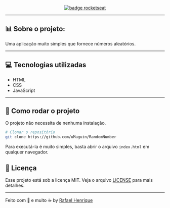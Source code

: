 <p align="center">
<a href="https://rocketseat.com.br">
    <img alt="badge rocketseat" align="center" src="https://img.shields.io/youtube/views/yiDq9wUiUjc?style=social">
  </a>

---

## 📊 Sobre o projeto:

Uma aplicação muito simples que fornece números aleatórios.

</p>

<!-- ---

<img src="/images/projeto.png" align="center"></img>

-->

---

## 💻 Tecnologias utilizadas

<ul>
  <li>HTML</li>
  <li>CSS</li>
  <li>JavaScript</li>
</ul>

---

## 🧭 Como rodar o projeto

O projeto não necessita de nenhuma instalação.

```bash
# Clonar o repositório
git clone https://github.com/uMaguin/RandomNumber
```

Para executá-la é muito simples, basta abrir o arquivo `index.html` em qualquer navegador.

## :memo: Licença

Esse projeto está sob a licença MIT. Veja o arquivo [LICENSE](LICENSE.md) para mais detalhes.


---

Feito com 🖤 e muito ☕ by <a href="https://github.com/uMaguin">Rafael Henrique</a>